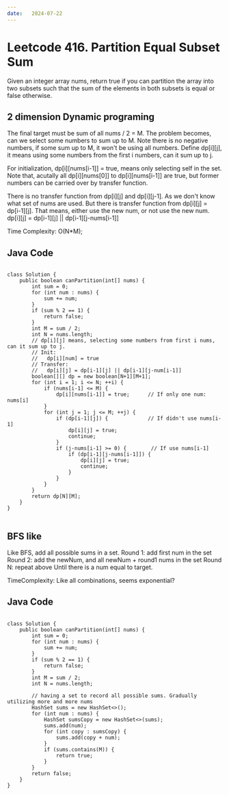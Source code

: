 ```yaml
---
date:   2024-07-22
---
```


# Leetcode 416. Partition Equal Subset Sum

Given an integer array nums, return true if you can partition the array into two subsets such that the sum of the elements in both subsets is equal or false otherwise.

## 2 dimension Dynamic programing

The final target must be sum of all nums / 2 = M. The problem becomes, can we select some numbers to sum up to M. Note there is no negative numbers, if some sum up to M, it won't be using all numbers.
Define dp[i][j], it means using some numbers from the first i numbers, can it sum up to j.

For initialization, dp[i][nums[i-1]] = true, means only selecting self in the set. Note that, acutally all dp[i][nums[0]] to dp[i][nums[i-1]] are true, but former numbers can be carried over by transfer function.

There is no transfer function from dp[i][j] and dp[i][j-1]. As we don't know what set of nums are used.
But there is transfer function from dp[i][j] = dp[i-1][j]. That means, either use the new num, or not use the new num.
dp[i][j] = dp[i-1][j] || dp[i-1][j-nums[i-1]]

Time Complexity: O(N*M);

## Java Code
<pre>
<code>
class Solution {
    public boolean canPartition(int[] nums) {
        int sum = 0;
        for (int num : nums) {
            sum += num;
        }
        if (sum % 2 == 1) {
            return false;
        }
        int M = sum / 2;
        int N = nums.length;
        // dp[i][j] means, selecting some numbers from first i nums, can it sum up to j.
        // Init:
        //   dp[i][num] = true 
        // Transfer:
        //   dp[i][j] = dp[i-1][j] || dp[i-1][j-num[i-1]]
        boolean[][] dp = new boolean[N+1][M+1];
        for (int i = 1; i <= N; ++i) {
            if (nums[i-1] <= M) {
                dp[i][nums[i-1]] = true;      // If only one num: nums[i]
            }
            for (int j = 1; j <= M; ++j) {
                if (dp[i-1][j]) {             // If didn't use nums[i-1]
                    dp[i][j] = true;
                    continue;
                }
                if (j-nums[i-1] >= 0) {        // If use nums[i-1]
                    if (dp[i-1][j-nums[i-1]]) {
                        dp[i][j] = true;
                        continue;
                    }
                }
            }
        }
        return dp[N][M];
    }
}
</code>
</pre>

## BFS like

Like BFS, add all possible sums in a set.
Round 1: add first num in the set
Round 2: add the newNum, and all newNum + round1 nums in the set
Round N: repeat above
Until there is a num equal to target.

TimeComplexity:
Like all combinations, seems exponential?

## Java Code
<pre>
<code>
class Solution {
    public boolean canPartition(int[] nums) {
        int sum = 0;
        for (int num : nums) {
            sum += num;
        }
        if (sum % 2 == 1) {
            return false;
        }
        int M = sum / 2;
        int N = nums.length;

        // having a set to record all possible sums. Gradually utilizing more and more nums
        HashSet<Integer> sums = new HashSet<>();
        for (int num : nums) {
            HashSet<Integer> sumsCopy = new HashSet<>(sums);
            sums.add(num);
            for (int copy : sumsCopy) {
                sums.add(copy + num);
            }
            if (sums.contains(M)) {
                return true;
            }
        }
        return false;
    }
}
</code>
</pre>